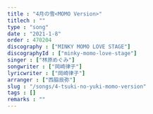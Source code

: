 ```yaml
---
title : "4月の雪<MOMO Version>"
titlech : ""
type : "song"
date : "2021-1-8"
order : 470204
discography : ["MINKY MOMO LOVE STAGE"]
discographyId : ["minky-momo-love-stage"]
singer : ["林原めぐみ"]
songwriter : ["岡崎律子"]
lyricwriter : ["岡崎律子"]
arranger : ["西脇辰弥"]
slug : "/songs/4-tsuki-no-yuki-momo-version"
tags : []
remarks : ""
---
```


